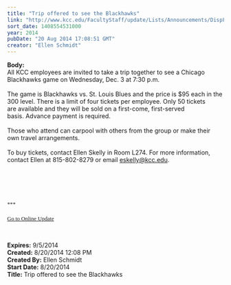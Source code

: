 ```yaml
---
title: "Trip offered to see the Blackhawks"
link: "http://www.kcc.edu/FacultyStaff/update/Lists/Announcements/DispForm.aspx?ID=1595"
sort_date: 1408554531000
year: 2014
pubDate: "20 Aug 2014 17:08:51 GMT"
creator: "Ellen Schmidt"
---
```


<div><b>Body:</b> <div class="ExternalClass863B1F2854734A6B9FCB217CE31FA72E">
<div>
<div>All KCC employees are invited to take a trip together to see a Chicago Blackhawks game on Wednesday, Dec. 3 at 7:30 p.m.</div>
<div> </div>
<div>The game is Blackhawks vs. St. Louis Blues and the price is $95 each in the 300 level. There is a limit of four tickets per employee. Only 50 tickets are available and they will be sold on a first-come, first-served basis. Advance payment is required. </div>
<div> </div>
<div>Those who attend can carpool with others from the group or make their own travel arrangements.<br /></div>
<div> </div>
<div>To buy tickets, contact Ellen Skelly in Room L274. For more information, contact Ellen at 815-802-8279 or email <a href="mailto:eskelly@kcc.edu">eskelly@kcc.edu</a>.</div>
<div> </div>
<div> </div>
<div><font size="3"><font face="Calibri"><br /> </div></font></font>
<div> </div><font size="3"><font face="Calibri">
<div></div>
<div></div>
<div></div>
<div>
<div></div>
<div>
<div>
<div><font size="2">***</font></div>
<div><font size="2"></font> </div>
<div><font size="2"></font></div>
<div><font size="2"></font></div>
<div><font size="2"></font></div>
<div><font size="2"></font></div>
<div><font size="2"></font></div>
<div><font size="2"></font></div>
<div><font size="2"></font></div>
<div><font size="2"></font></div>
<div><font size="2"></font></div>
<div><font size="2"></font></div>
<div><font size="2"></font></div>
<div><font size="2"></font></div>
<div><a href="/FacultyStaff/update/Pages/dailyupdate.aspx"><font size="2">Go to Online Update</font></a></div>
<div></div></div></div></div></font></font>
<p class="MsoNormal" style="margin:0in 0in 10pt"><font size="3"><font face="Calibri"></font></font></p>
<p> </p></div></div></div>
<div><b>Expires:</b> 9/5/2014</div>
<div><b>Created:</b> 8/20/2014 12:08 PM</div>
<div><b>Created By:</b> Ellen Schmidt</div>
<div><b>Start Date:</b> 8/20/2014</div>
<div><b>Title:</b> Trip offered to see the Blackhawks</div>
